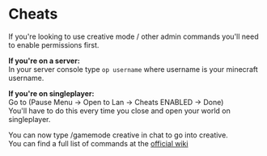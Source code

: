 # Cheats

If you're looking to use creative mode / other admin commands you'll need to enable permissions first.

**__If you're on a server:__** <br />
In your server console type ``op username`` where username is your minecraft username.

**__If you're on singleplayer:__** <br />
Go to (Pause Menu -> Open to Lan -> Cheats ENABLED -> Done)<br />
You'll have to do this every time you close and open your world on singleplayer.

You can now type /gamemode creative in chat to go into creative.<br />
You can find a full list of commands at the [official wiki](https://minecraft.fandom.com/wiki/Commands)
